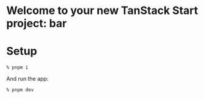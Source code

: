 Welcome to your new TanStack Start project: bar
=================================

# Setup

```shell
% pnpm i
```

And run the app:

```shell
% pnpm dev
```
